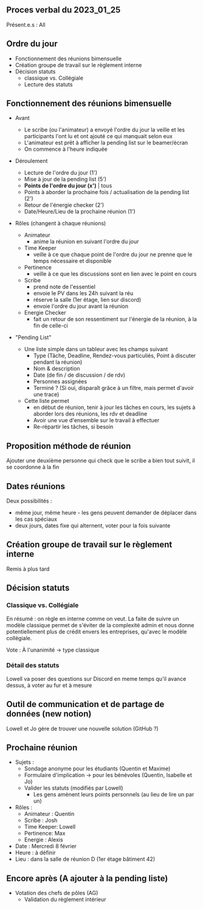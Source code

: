 ## Proces verbal du 2023_01_25

Présent.e.s : All



## Ordre du jour

- Fonctionnement des réunions bimensuelle
- Création groupe de travail sur le règlement interne
- Décision statuts 
	- classique vs. Collégiale
	- Lecture des statuts

## Fonctionnement des réunions bimensuelle

- Avant
	- Le scribe (ou l'animateur) a envoyé l'ordre du jour la veille et les participants l'ont lu et ont ajouté ce qui manquait selon eux
	- L'animateur est prêt à afficher la pending list sur le beamer/écran
	- On commence à l'heure indiquée

- Déroulement
	- Lecture de l'ordre du jour (1')
	- Mise à jour de la pending list (5')
	- **Points de l'ordre du jour (x')** | tous
	- Points à aborder la prochaine fois / actualisation de la pending list (2')
	- Retour de l'énergie checker (2')
	- Date/Heure/Lieu de la prochaine réunion (1')

- Rôles (changent à chaque réunions)
	- Animateur
		- anime la réunion en suivant l'ordre du jour
	- Time Keeper
		- veille à ce que chaque point de l'ordre du jour ne prenne que le temps nécessaire et disponible
	- Pertinence		
		- veille à ce que les discussions sont en lien avec le point en cours
	- Scribe
		- prend note de l'essentiel
		- envoie le PV dans les 24h suivant la réu
		- réserve la salle (1er étage, lien sur discord)
		- envoie l'ordre du jour avant la réunion
	- Energie Checker
		- fait un retour de son ressentiment sur l'énergie de la réunion, à la fin de celle-ci

- "Pending List" 
	- Une liste simple dans un tableur avec les champs suivant
		- Type (Tâche, Deadline, Rendez-vous particuliés, Point à discuter pendant la réunion)
		- Nom & description
		- Date (de fin / de discussion / de rdv)
		- Personnes assignées
		- Terminé ? (Si oui, disparaît grâce à un filtre, mais permet d'avoir une trace)
	- Cette liste permet
		- en début de réunion, tenir à jour les tâches en cours, les sujets à aborder lors des réunions, les rdv et deadline
		- Avoir une vue d'ensemble sur le travail à effectuer
		- Re-répartir les tâches, si besoin
	
## Proposition méthode de réunion

Ajouter une deuxième personne qui check que le scribe a bien tout suivit, il se coordonne à la fin

## Dates réunions

Deux possibilités :
- même jour, même heure - les gens peuvent demander de déplacer dans les cas spéciaux
- deux jours, dates fixe qui alternent, voter pour la fois suivante

## Création groupe de travail sur le règlement interne

Remis à plus tard

## Décision statuts 

### Classique vs. Collégiale

En résumé : on règle en interne comme on veut. La faite de suivre un modèle classique permet de s'éviter de la complexité admin et nous donne potentiellement plus de crédit envers les entreprises, qu'avec le modèle collégiale.

Vote : À l'unanimité -> type classique

### Détail des statuts
Lowell va poser des questions sur Discord en meme temps qu'il avance dessus, à voter au fur et à mesure

## Outil de communication et de partage de données (new notion)
Lowell et Jo gère de trouver une nouvelle solution (GitHub ?)

## Prochaine réunion
- Sujets :
	- Sondage anonyme pour les étudiants (Quentin et Maxime)
	- Formulaire d'implication -> pour les bénévoles (Quentin, Isabelle et Jo)
	- Valider les statuts (modifiés par Lowell)
		- Les gens amènent leurs points personnels (au lieu de lire un par un)
- Rôles :
    - Animateur : Quentin
    - Scribe : Josh
    - Time Keeper: Lowell
    - Pertinence: Max
    - Energie : Alexis
- Date : Mercredi 8 février 
- Heure : à définir
- Lieu : dans la salle de réunion D (1er étage bâtiment 42)

## Encore après (A ajouter à la pending liste)
- Votation des chefs de pôles (AG)
	- Validation du règlement intérieur
